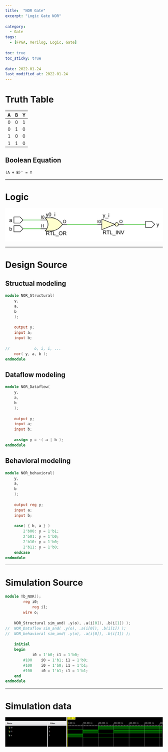 ```yaml
---
title:  "NOR Gate"
excerpt: "Logic Gate NOR"

category:
  - Gate
tags:
  - [FPGA, Verilog, Logic, Gate]

toc: true
toc_sticky: true
 
date: 2022-01-24
last_modified_at: 2022-01-24
---
```


# Truth Table

|  A  |  B  |  Y  |
|:---:|:---:|:---:|
|  0  |  0  |  1  |
|  0  |  1  |  0  |
|  1  |  0  |  0  |
|  1  |  1  |  0  |

## Boolean Equation

	(A + B)' = Y

---

# Logic

![NOR](/images/2022-01-24-NOR_GATE/gate.png)

---

# Design Source

## Structual modeling

```verilog
module NOR_Structural(
	y,
	a,
	b
	);
     
	output y;
	input a;
	input b;

//           o, i, i, ...
	nor( y, a, b );
endmodule
```

## Dataflow modeling

```verilog
module NOR_Dataflow(
	y,
	a,
	b
	);
     
	output y;
	input a;
	input b;

	assign y = ~( a | b );
endmodule
```

## Behavioral modeling

```verilog
module NOR_behavioral(
	y,
	a,
	b
	);
     
	output reg y;
	input a;
	input b;

	case( { b, a } )
		2'b00: y = 1'b1;
		2'b01: y = 1'b0;
		2'b10: y = 1'b0;
		2'b11: y = 1'b0;
	endcase
endmodule
```
---

# Simulation Source

```verilog
module Tb_NOR();
     	reg i0;
        	reg i1;
     	wire o;

	NOR_Structural sim_and( .y(o), .a(i[0]), .b(i[1]) );
//	NOR_Dataflow sim_and( .y(o), .a(i[0]), .b(i[1]) );
//	NOR_behavioral sim_and( .y(o), .a(i[0]), .b(i[1]) );

	initial
	begin
			i0 = 1'b0; i1 = 1'b0;
		#100	i0 = 1'b1; i1 = 1'b0;
		#100 	i0 = 1'b0; i1 = 1'b1;
		#100 	i0 = 1'b1; i1 = 1'b1;
	end
endmodule
```
---

# Simulation data

![Tb_NOR](/images/2022-01-24-NOR_GATE/tb.png)
